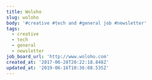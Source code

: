 ```yaml
---
title: Woloho
slug: woloho
body: '#creative #tech and #general job #newsletter'
tags:
  - creative
  - tech
  - general
  - newsletter
job_board_url: 'http://www.woloho.com'
created_at: '2017-06-28T20:22:18.848Z'
updated_at: '2019-06-16T10:36:08.535Z'
---
```


